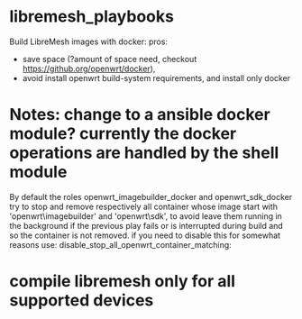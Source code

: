 
# libremesh_playbooks


Build LibreMesh images with docker:
pros: 
- save space (?amount of space need, checkout https://github.org/openwrt/docker), 
- avoid install openwrt build-system requirements, and install only docker


# Notes: change to a ansible docker module? currently the docker operations are handled by the shell module
By default the roles openwrt_imagebuilder_docker and openwrt_sdk_docker try to stop and remove respectively all container whose image start with 'openwrt\imagebuilder' and 'openwrt\sdk', to avoid leave them running in the background if the previous play fails or is interrupted during build and so the container is not removed. if you need to disable this for somewhat reasons use:
disable_stop_all_openwrt_container_matching:




# compile libremesh only for all supported devices